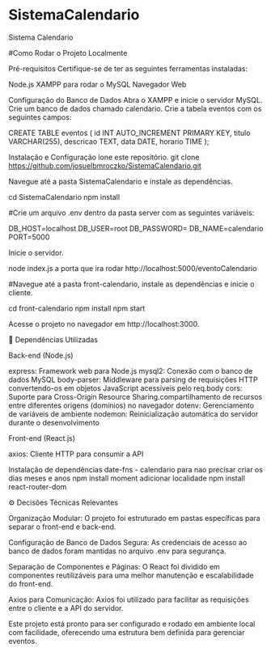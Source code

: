 # SistemaCalendario
Sistema Calendario


#Como Rodar o Projeto Localmente

Pré-requisitos
Certifique-se de ter as seguintes ferramentas instaladas:

Node.js
XAMPP para rodar o MySQL
Navegador Web

Configuração do Banco de Dados
Abra o XAMPP e inicie o servidor MySQL.
Crie um banco de dados chamado calendario.
Crie a tabela eventos com os seguintes campos:

CREATE TABLE eventos (
  id INT AUTO_INCREMENT PRIMARY KEY,
  titulo VARCHAR(255),
  descricao TEXT,
  data DATE,
  horario TIME
);

Instalação e Configuração
lone este repositório.
git clone https://github.com/josuelbmroczko/SistemaCalendario.git

Navegue até a pasta SistemaCalendario e instale as dependências.

cd SistemaCalendario
npm install

#Crie um arquivo .env dentro da pasta server com as seguintes variáveis:

DB_HOST=localhost
DB_USER=root
DB_PASSWORD=
DB_NAME=calendario
PORT=5000


Inicie o servidor.

node index.js
a porta que ira rodar 
http://localhost:5000/eventoCalendario

#Navegue até a pasta front-calendario, instale as dependências e inicie o cliente.

cd front-calendario
npm install
npm start

Acesse o projeto no navegador em http://localhost:3000.

🔧 Dependências Utilizadas

Back-end (Node.js)

express: Framework web para Node.js
mysql2: Conexão com o banco de dados MySQL
body-parser: Middleware para parsing de requisições HTTP convertendo-os em objetos JavaScript acessíveis pelo req.body 
cors: Suporte para Cross-Origin Resource Sharing.compartilhamento de recursos entre diferentes origens (domínios) no navegador
dotenv: Gerenciamento de variáveis de ambiente
nodemon: Reinicialização automática do servidor durante o desenvolvimento

Front-end (React.js)

axios: Cliente HTTP para consumir a API



Instalação de dependências
date-fns - calendario para nao precisar criar os dias meses e anos 
npm install moment adicionar localidade
npm install react-router-dom



⚙️ Decisões Técnicas Relevantes

Organização Modular: O projeto foi estruturado em pastas específicas para separar o front-end e back-end.

Configuração de Banco de Dados Segura: As credenciais de acesso ao banco de dados foram mantidas no arquivo .env para segurança.



Separação de Componentes e Páginas: O React foi dividido em componentes reutilizáveis para uma melhor manutenção e escalabilidade do front-end.

Axios para Comunicação: Axios foi utilizado para facilitar as requisições entre o cliente e a API do servidor.

Este projeto está pronto para ser configurado e rodado em ambiente local com facilidade, oferecendo uma estrutura bem definida para gerenciar eventos.

